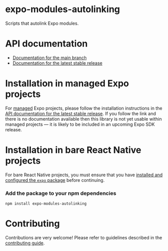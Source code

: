 # expo-modules-autolinking

Scripts that autolink Expo modules.

# API documentation

- [Documentation for the main branch](https://github.com/expo/expo/blob/main/docs/pages/versions/unversioned/sdk/module-autolinking.md)
- [Documentation for the latest stable release](https://docs.expo.dev/versions/latest/sdk/module-autolinking/)

# Installation in managed Expo projects

For [managed](https://docs.expo.dev/versions/latest/introduction/managed-vs-bare/) Expo projects, please follow the installation instructions in the [API documentation for the latest stable release](#api-documentation). If you follow the link and there is no documentation available then this library is not yet usable within managed projects &mdash; it is likely to be included in an upcoming Expo SDK release.

# Installation in bare React Native projects

For bare React Native projects, you must ensure that you have [installed and configured the `expo` package](https://docs.expo.dev/bare/installing-expo-modules/) before continuing.

### Add the package to your npm dependencies

```
npm install expo-modules-autolinking
```

# Contributing

Contributions are very welcome! Please refer to guidelines described in the [contributing guide](https://github.com/expo/expo#contributing).
